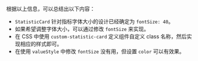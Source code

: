 根据以上信息，可以总结出以下内容：

- `StatisticCard` 针对指标字体大小的设计已经确定为 `fontSize: 40`。
- 如果希望调整字体大小，可以通过修改 `fontSize` 来实现。
- 在 CSS 中使用 `custom-statistic-card` 定义组件自定义 class 名称，然后实现相应的样式即可。
- 在使用 `valueStyle` 中修改 `fontSize` 没有用，但设置 `color` 可以有效果。
